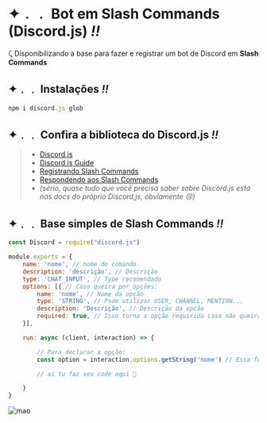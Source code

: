 # **✦﹒﹒ Bot em Slash Commands (Discord.js) *!!***
⤹ Disponibilizando a base para fazer e registrar um bot de Discord em **Slash Commands**

## **✦﹒﹒ Instalações *!!***
```js
npm i discord.js glob
```

## **✦﹒﹒ Confira a biblioteca do Discord.js *!!***
> - [Discord.js](https://discord.js.org/#/)
> - [Discord.js Guide](https://discordjs.guide/#before-you-begin)
> - [Registrando Slash Commands](https://discordjs.guide/interactions/registering-slash-commands.html#options)
> - [Respondendo aos Slash Commands](https://discordjs.guide/interactions/replying-to-slash-commands.html#receiving-interactions)
> - *(sério, quase tudo que você precisa saber sobre Discord.js está nas docs do próprio Discord,js, óbviamente 😢)*


## **✦﹒﹒ Base simples de Slash Commands *!!***
```js
const Discord = require("discord.js")

module.exports = {
    name: 'nome', // nome do comando
    description: 'descrição', // Descrição
    type: 'CHAT_INPUT', // Type recomendado
    options: [{ // Caso queira por opções:
        name: 'nome', // Nome da opção
        type: 'STRING', // Pode utilizar USER, CHANNEL, MENTION...
        description: 'Descrição', // Descrição da opcão
        required: true, // Isso torna a opção requirida caso não queira só alterar para false
    }],

    run: async (client, interaction) => {

        // Para declarar a opção:
        const option = interaction.options.getString('nome') // Essa função pega a opção string, funções mais usadas: getNumber, getChannel e getUser

        // ai tu faz seu code aqui 💞

    }
}
```

![mao](https://i.pinimg.com/originals/59/74/26/597426a9e95f7767db7a76b57da0e774.gif)
